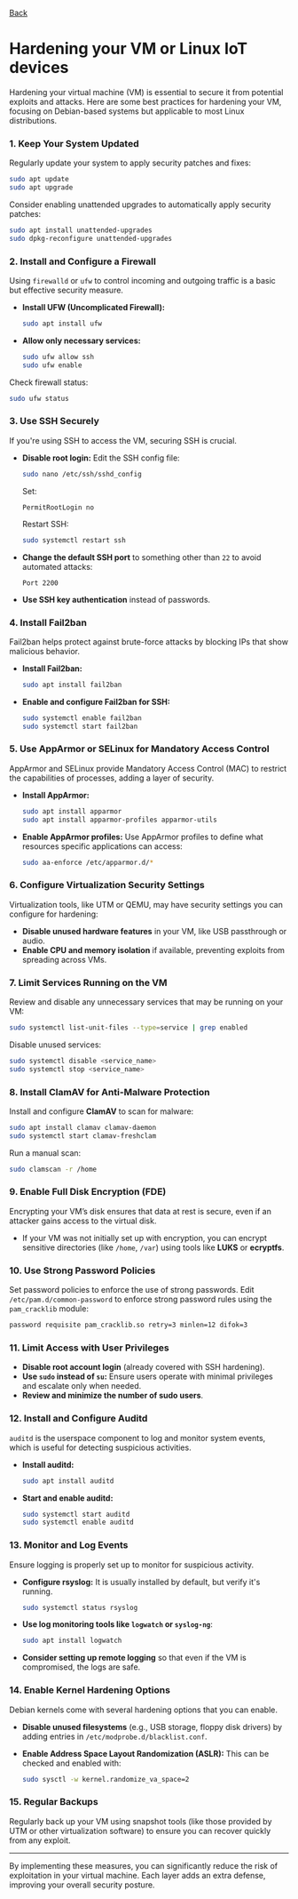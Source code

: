 <link rel="stylesheet" href="dark-theme.css">

[Back](https://dwelli201.github.io/docs/education.html)

# Hardening your VM or Linux IoT devices

Hardening your virtual machine (VM) is essential to secure it from potential exploits and attacks. Here are some best practices for hardening your VM, focusing on Debian-based systems but applicable to most Linux distributions.

### 1. **Keep Your System Updated**
Regularly update your system to apply security patches and fixes:
```bash
sudo apt update
sudo apt upgrade
```
Consider enabling unattended upgrades to automatically apply security patches:
```bash
sudo apt install unattended-upgrades
sudo dpkg-reconfigure unattended-upgrades
```

### 2. **Install and Configure a Firewall**
Using `firewalld` or `ufw` to control incoming and outgoing traffic is a basic but effective security measure.

- **Install UFW (Uncomplicated Firewall):**
   ```bash
   sudo apt install ufw
   ```
- **Allow only necessary services:**
   ```bash
   sudo ufw allow ssh
   sudo ufw enable
   ```

Check firewall status:
```bash
sudo ufw status
```

### 3. **Use SSH Securely**
If you're using SSH to access the VM, securing SSH is crucial.

- **Disable root login:**
  Edit the SSH config file:
  ```bash
  sudo nano /etc/ssh/sshd_config
  ```
  Set:
  ```
  PermitRootLogin no
  ```
  Restart SSH:
  ```bash
  sudo systemctl restart ssh
  ```

- **Change the default SSH port** to something other than `22` to avoid automated attacks:
  ```
  Port 2200
  ```

- **Use SSH key authentication** instead of passwords.

### 4. **Install Fail2ban**
Fail2ban helps protect against brute-force attacks by blocking IPs that show malicious behavior.

- **Install Fail2ban:**
   ```bash
   sudo apt install fail2ban
   ```

- **Enable and configure Fail2ban for SSH:**
   ```bash
   sudo systemctl enable fail2ban
   sudo systemctl start fail2ban
   ```

### 5. **Use AppArmor or SELinux for Mandatory Access Control**
AppArmor and SELinux provide Mandatory Access Control (MAC) to restrict the capabilities of processes, adding a layer of security.

- **Install AppArmor:**
   ```bash
   sudo apt install apparmor
   sudo apt install apparmor-profiles apparmor-utils
   ```

- **Enable AppArmor profiles:**
   Use AppArmor profiles to define what resources specific applications can access:
   ```bash
   sudo aa-enforce /etc/apparmor.d/*
   ```

### 6. **Configure Virtualization Security Settings**
Virtualization tools, like UTM or QEMU, may have security settings you can configure for hardening:

- **Disable unused hardware features** in your VM, like USB passthrough or audio.
- **Enable CPU and memory isolation** if available, preventing exploits from spreading across VMs.

### 7. **Limit Services Running on the VM**
Review and disable any unnecessary services that may be running on your VM:
```bash
sudo systemctl list-unit-files --type=service | grep enabled
```
Disable unused services:
```bash
sudo systemctl disable <service_name>
sudo systemctl stop <service_name>
```

### 8. **Install ClamAV for Anti-Malware Protection**
Install and configure **ClamAV** to scan for malware:

```bash
sudo apt install clamav clamav-daemon
sudo systemctl start clamav-freshclam
```

Run a manual scan:
```bash
sudo clamscan -r /home
```

### 9. **Enable Full Disk Encryption (FDE)**
Encrypting your VM’s disk ensures that data at rest is secure, even if an attacker gains access to the virtual disk.

- If your VM was not initially set up with encryption, you can encrypt sensitive directories (like `/home`, `/var`) using tools like **LUKS** or **ecryptfs**.

### 10. **Use Strong Password Policies**
Set password policies to enforce the use of strong passwords. Edit `/etc/pam.d/common-password` to enforce strong password rules using the `pam_cracklib` module:

```bash
password requisite pam_cracklib.so retry=3 minlen=12 difok=3
```

### 11. **Limit Access with User Privileges**
- **Disable root account login** (already covered with SSH hardening).
- **Use `sudo` instead of `su`:** Ensure users operate with minimal privileges and escalate only when needed.
- **Review and minimize the number of sudo users**.

### 12. **Install and Configure Auditd**
`auditd` is the userspace component to log and monitor system events, which is useful for detecting suspicious activities.

- **Install auditd:**
   ```bash
   sudo apt install auditd
   ```
- **Start and enable auditd:**
   ```bash
   sudo systemctl start auditd
   sudo systemctl enable auditd
   ```

### 13. **Monitor and Log Events**
Ensure logging is properly set up to monitor for suspicious activity.

- **Configure rsyslog:** It is usually installed by default, but verify it's running.
  ```bash
  sudo systemctl status rsyslog
  ```

- **Use log monitoring tools like `logwatch` or `syslog-ng`**:
   ```bash
   sudo apt install logwatch
   ```

- **Consider setting up remote logging** so that even if the VM is compromised, the logs are safe.

### 14. **Enable Kernel Hardening Options**
Debian kernels come with several hardening options that you can enable.

- **Disable unused filesystems** (e.g., USB storage, floppy disk drivers) by adding entries in `/etc/modprobe.d/blacklist.conf`.

- **Enable Address Space Layout Randomization (ASLR):**
   This can be checked and enabled with:
   ```bash
   sudo sysctl -w kernel.randomize_va_space=2
   ```

### 15. **Regular Backups**
Regularly back up your VM using snapshot tools (like those provided by UTM or other virtualization software) to ensure you can recover quickly from any exploit.

---

By implementing these measures, you can significantly reduce the risk of exploitation in your virtual machine. Each layer adds an extra defense, improving your overall security posture.
